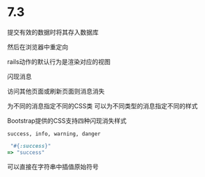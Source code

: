 # 7.3

提交有效的数据时将其存入数据库

然后在浏览器中重定向



rails动作的默认行为是渲染对应的视图



闪现消息

访问其他页面或刷新页面则消息消失



为不同的消息指定不同的CSS类 可以为不同类型的消息指定不同的样式

Bootstrap提供的CSS支持四种闪现消失样式

`success, info, warning, danger`



```ruby
 "#{:success}"
=> "success"
```

可以直接在字符串中插值原始符号
